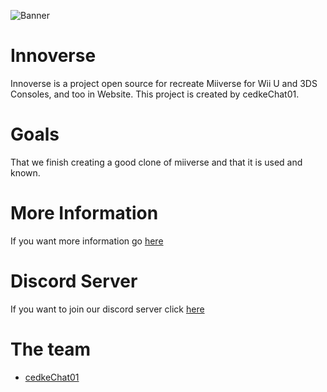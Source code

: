 ![Banner](http://innoverse.alwaysdata.net/img/text-logo2.png)

# Innoverse
Innoverse is a project open source for recreate Miiverse for Wii U and 3DS Consoles, and too in Website.
This project is created by cedkeChat01.

# Goals
That we finish creating a good clone of miiverse and that it is used and known.

# More Information
If you want more information go [here](https://github.com/InnoverseTeam/Innoverse/blob/main/MORE.md)

# Discord Server
If you want to join our discord server click [here](https://discord.gg/caSHajnf)

# The team
- [cedkeChat01](https://github/00cedke/)
